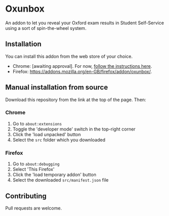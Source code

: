 # Oxunbox

An addon to let you reveal your Oxford exam results in Student Self-Service using a sort of spin-the-wheel system.

## Installation

You can install this addon from the web store of your choice.

* Chrome: [awaiting approval]. For now, [follow the instructions here](https://github.com/fizzex/oxunbox/releases/latest).
* Firefox: https://addons.mozilla.org/en-GB/firefox/addon/oxunbox/.

## Manual installation from source

Download this repository from the link at the top of the page. Then:

### Chrome

1. Go to `about:extensions`
1. Toggle the 'developer mode' switch in the top-right corner
1. Click the 'load unpacked' button
1. Select the `src` folder which you downloaded

### Firefox

1. Go to `about:debugging`
1. Select 'This Firefox' 
1. Click the 'load temporary addon' button
1. Select the downloaded `src/manifest.json` file

## Contributing

Pull requests are welcome. 

